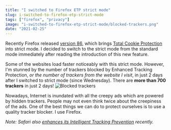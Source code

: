 ```yaml
---
title: "I switched to Firefox ETP strict mode"
slug: i-switched-to-firefox-etp-strict-mode
tags: ["firefox", "privacy"]
image: "i-switched-to-firefox-etp-strict-mode/blocked-trackers.png"
date: "2021-02-25"
---
```


Recently Firefox released [version 86](https://www.mozilla.org/en-US/firefox/86.0/releasenotes/), which brings [Total Cookie Protection](https://blog.mozilla.org/security/2021/02/23/total-cookie-protection/) into strict mode. I decided to switch to the strict mode from the standard mode immediately after reading the introduction of this new feature.

Some of the websites load faster noticeably with this strict mode. However, I'm stunned by the number of trackers blocked by Enhanced Tracking Protection, *or the number of trackers from the website I visit*, in just 2 days after I switched to strict mode (since Wednesday). There are **more than 700 trackers** in just 2 days!
![Blocked trackers](/i-switched-to-firefox-etp-strict-mode/blocked-trackers.png)

Nowadays, Internet is inundated with all the creepy ads which are powered by hidden trackers. People may not even think twice about the creepiness of the ads. One of the best things we can do to protect ourselves is to use a quality tracker blocker. I use Firefox.

*Note: Safari also [enhances its Intelligent Tracking Prevention](https://appleinsider.com/articles/20/06/22/safari-now-blocks-google-analytics-on-sites-new-privacy-report-feature-shows) recently.*